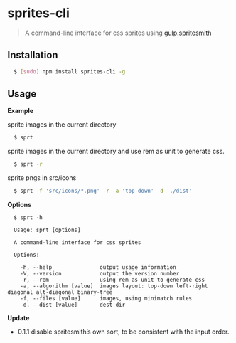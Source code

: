 # sprites-cli

> A command-line interface for css sprites using [gulp.spritesmith](https://www.npmjs.com/package/gulp.spritesmith)

## Installation

``` bash
  $ [sudo] npm install sprites-cli -g
```

## Usage

**Example**

sprite images in the current directory

``` bash
  $ sprt
```

sprite images in the current directory and use rem as unit to generate css.

``` bash
  $ sprt -r
```

sprite pngs in src/icons

``` bash
  $ sprt -f 'src/icons/*.png' -r -a 'top-down' -d './dist'
```

**Options**
```
  $ sprt -h

  Usage: sprt [options]

  A command-line interface for css sprites

  Options:

    -h, --help               output usage information
    -V, --version            output the version number
    -r, --rem                using rem as unit to generate css
    -a, --algorithm [value]  images layout: top-down left-right diagonal alt-diagonal binary-tree
    -f, --files [value]      images, using minimatch rules
    -d, --dist [value]       dest dir
```

**Update**

* 0.1.1 disable spritesmith’s own sort, to be consistent with the input order.

